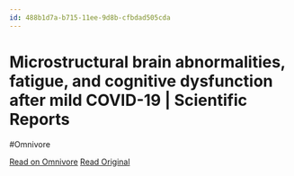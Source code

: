 ```yaml
---
id: 488b1d7a-b715-11ee-9d8b-cfbdad505cda
---
```


# Microstructural brain abnormalities, fatigue, and cognitive dysfunction after mild COVID-19 | Scientific Reports
#Omnivore

[Read on Omnivore](https://omnivore.app/me/microstructural-brain-abnormalities-fatigue-and-cognitive-dysfun-18d23b7a0b6)
[Read Original](https://www.nature.com/articles/s41598-024-52005-7)

